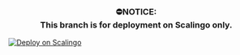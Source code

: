 <h3 align="center"><b>⛔NOTICE:<br>This branch is for deployment on Scalingo only.</b></h3>

[![Deploy on Scalingo](https://cdn.scalingo.com/deploy/button.svg)](https://my.scalingo.com/deploy?source=https://github.com/FaallenDevil/CloneBot_V2/tree/Scalingo)
</p>
